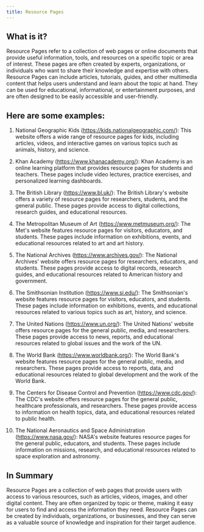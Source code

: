```yaml
---
title: Resource Pages
---
```




## What is it?

Resource Pages refer to a collection of web pages or online documents that provide useful information, tools, and resources on a specific topic or area of interest. These pages are often created by experts, organizations, or individuals who want to share their knowledge and expertise with others. Resource Pages can include articles, tutorials, guides, and other multimedia content that helps users understand and learn about the topic at hand. They can be used for educational, informational, or entertainment purposes, and are often designed to be easily accessible and user-friendly.

## Here are some examples:

1. National Geographic Kids (https://kids.nationalgeographic.com/): This website offers a wide range of resource pages for kids, including articles, videos, and interactive games on various topics such as animals, history, and science.

2. Khan Academy (https://www.khanacademy.org/): Khan Academy is an online learning platform that provides resource pages for students and teachers. These pages include video lectures, practice exercises, and personalized learning dashboards.

3. The British Library (https://www.bl.uk/): The British Library's website offers a variety of resource pages for researchers, students, and the general public. These pages provide access to digital collections, research guides, and educational resources.

4. The Metropolitan Museum of Art (https://www.metmuseum.org/): The Met's website features resource pages for visitors, educators, and students. These pages include information on exhibitions, events, and educational resources related to art and art history.

5. The National Archives (https://www.archives.gov/): The National Archives' website offers resource pages for researchers, educators, and students. These pages provide access to digital records, research guides, and educational resources related to American history and government.

6. The Smithsonian Institution (https://www.si.edu/): The Smithsonian's website features resource pages for visitors, educators, and students. These pages include information on exhibitions, events, and educational resources related to various topics such as art, history, and science.

7. The United Nations (https://www.un.org/): The United Nations' website offers resource pages for the general public, media, and researchers. These pages provide access to news, reports, and educational resources related to global issues and the work of the UN.

8. The World Bank (https://www.worldbank.org/): The World Bank's website features resource pages for the general public, media, and researchers. These pages provide access to reports, data, and educational resources related to global development and the work of the World Bank.

9. The Centers for Disease Control and Prevention (https://www.cdc.gov/): The CDC's website offers resource pages for the general public, healthcare professionals, and researchers. These pages provide access to information on health topics, data, and educational resources related to public health.

10. The National Aeronautics and Space Administration (https://www.nasa.gov/): NASA's website features resource pages for the general public, educators, and students. These pages include information on missions, research, and educational resources related to space exploration and astronomy.

## In Summary

Resource Pages are a collection of web pages that provide users with access to various resources, such as articles, videos, images, and other digital content. They are often organized by topic or theme, making it easy for users to find and access the information they need. Resource Pages can be created by individuals, organizations, or businesses, and they can serve as a valuable source of knowledge and inspiration for their target audience.